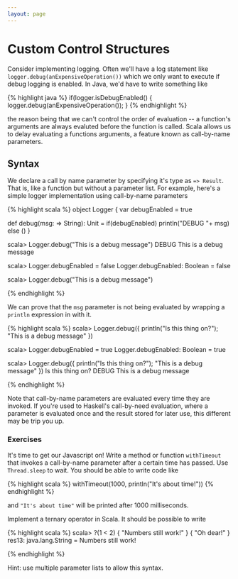 ```yaml
---
layout: page
---
```


# Custom Control Structures

Consider implementing logging. Often we'll have a log statement like `logger.debug(anExpensiveOperation())` which we only want to execute if debug logging is enabled. In Java, we'd have to write something like

{% highlight java %}
if(logger.isDebugEnabled() {
  logger.debug(anExpensiveOperation());
}
{% endhighlight %}

the reason being that we can't control the order of evaluation -- a function's arguments are always evaluted before the function is called. Scala allows us to delay evaluating a functions arguments, a feature known as call-by-name parameters.

## Syntax

We declare a call by name parameter by specifying it's type as `=> Result`. That is, like a function but without a parameter list. For example, here's a simple logger implementation using call-by-name parameters

{% highlight scala %}
object Logger {
  var debugEnabled = true

  def debug(msg: => String): Unit =
    if(debugEnabled)
      println("DEBUG "+ msg)
    else
      ()
}

scala> Logger.debug("This is a debug message")
DEBUG This is a debug message

scala> Logger.debugEnabled = false
Logger.debugEnabled: Boolean = false

scala> Logger.debug("This is a debug message")

{% endhighlight %}

We can prove that the `msg` parameter is not being evaluated by wrapping a `println` expression in with it.

{% highlight scala %}
scala> Logger.debug({ println("Is this thing on?"); "This is a debug message" })

scala> Logger.debugEnabled = true
Logger.debugEnabled: Boolean = true

scala> Logger.debug({ println("Is this thing on?"); "This is a debug message" })
Is this thing on?
DEBUG This is a debug message

{% endhighlight %}

Note that call-by-name parameters are evaluated every time they are invoked. If you're used to Haskell's call-by-need evaluation, where a parameter is evaluated once and the result stored for later use, this different may be trip you up.

### Exercises

It's time to get our Javascript on! Write a method or function `withTimeout` that invokes a call-by-name parameter after a certain time has passed. Use `Thread.sleep` to wait. You should be able to write code like

{% highlight scala %}
withTimeout(1000, println("It's about time!"))
{% endhighlight %}

and `"It's about time"` will be printed after 1000 milliseconds.


Implement a ternary operator in Scala. It should be possible to write

{% highlight scala %}
scala> ?(1 < 2) { "Numbers still work!" } { "Oh dear!" }
res13: java.lang.String = Numbers still work!

{% endhighlight %}

Hint: use multiple parameter lists to allow this syntax.
